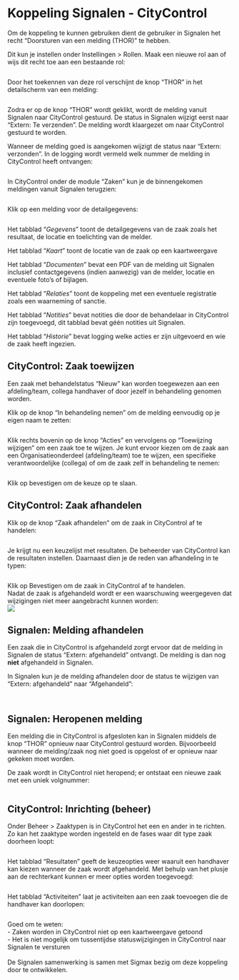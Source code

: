 # Koppeling Signalen - CityControl

Om de koppeling te kunnen gebruiken dient de gebruiker in Signalen het recht “Doorsturen van een melding (THOR)” te hebben.

Dit kun je instellen onder Instellingen > Rollen. Maak een nieuwe rol aan of wijs dit recht toe aan een bestaande rol:

<figure><img src="../.gitbook/assets/image (238).png" alt=""><figcaption></figcaption></figure>

Door het toekennen van deze rol verschijnt de knop “THOR” in het detailscherm van een melding:

<figure><img src="../.gitbook/assets/image (239).png" alt=""><figcaption></figcaption></figure>

Zodra er op de knop “THOR” wordt geklikt, wordt de melding vanuit Signalen naar CityControl gestuurd. De status in Signalen wijzigt eerst naar “Extern: Te verzenden”. De melding wordt klaargezet om naar CityControl gestuurd te worden.

Wanneer de melding goed is aangekomen wijzigt de status naar “Extern: verzonden”. In de logging wordt vermeld welk nummer de melding in CityControl heeft ontvangen:

<figure><img src="../.gitbook/assets/image (240).png" alt=""><figcaption></figcaption></figure>

In CityControl onder de module “Zaken” kun je de binnengekomen meldingen vanuit Signalen terugzien:

<figure><img src="../.gitbook/assets/image (241).png" alt=""><figcaption></figcaption></figure>

Klik op een melding voor de detailgegevens:

<figure><img src="../.gitbook/assets/image (242).png" alt=""><figcaption></figcaption></figure>

Het tabblad “_Gegevens_” toont de detailgegevens van de zaak zoals het resultaat, de locatie en toelichting van de melder.

Het tabblad “_Kaart_” toont de locatie van de zaak op een kaartweergave

Het tabblad “_Documenten_” bevat een PDF van de melding uit Signalen inclusief contactgegevens (indien aanwezig) van de melder, locatie en eventuele foto’s of bijlagen.

Het tabblad “_Relaties_” toont de koppeling met een eventuele registratie zoals een waarneming of sanctie.

Het tabblad “_Notities_” bevat notities die door de behandelaar in CityControl zijn toegevoegd, dit tabblad bevat géén notities uit Signalen.

Het tabblad “_Historie_” bevat logging welke acties er zijn uitgevoerd en wie de zaak heeft ingezien.

## CityControl: Zaak toewijzen

Een zaak met behandelstatus “Nieuw” kan worden toegewezen aan een afdeling/team, collega handhaver of door jezelf in behandeling genomen worden.

Klik op de knop “In behandeling nemen” om de melding eenvoudig op je eigen naam te zetten:

<figure><img src="../.gitbook/assets/image (243).png" alt=""><figcaption></figcaption></figure>

Klik rechts bovenin op de knop “Acties” en vervolgens op “Toewijzing wijzigen” om een zaak toe te wijzen. Je kunt ervoor kiezen om de zaak aan een Organisatieonderdeel (afdeling/team) toe te wijzen, een specifieke verantwoordelijke (collega) of om de zaak zelf in behandeling te nemen:

<figure><img src="../.gitbook/assets/image (244).png" alt=""><figcaption></figcaption></figure>

Klik op bevestigen om de keuze op te slaan.

## CityControl: Zaak afhandelen

Klik op de knop “Zaak afhandelen” om de zaak in CityControl af te handelen:

<figure><img src="../.gitbook/assets/image (245).png" alt=""><figcaption></figcaption></figure>

Je krijgt nu een keuzelijst met resultaten. De beheerder van CityControl kan de resultaten instellen. Daarnaast dien je de reden van afhandeling in te typen:

<figure><img src="../.gitbook/assets/image (246).png" alt=""><figcaption></figcaption></figure>

Klik op Bevestigen om de zaak in CityControl af te handelen.\
Nadat de zaak is afgehandeld wordt er een waarschuwing weergegeven dat wijzigingen niet meer aangebracht kunnen worden:\
![](<../.gitbook/assets/image (227).png>)

## Signalen: Melding afhandelen

Een zaak die in CityControl is afgehandeld zorgt ervoor dat de melding in Signalen de status “Extern: afgehandeld” ontvangt. De melding is dan nog **niet** afgehandeld in Signalen.&#x20;

In Signalen kun je de melding afhandelen door de status te wijzigen van “Extern: afgehandeld” naar “Afgehandeld”:

<figure><img src="../.gitbook/assets/image (231).png" alt=""><figcaption></figcaption></figure>

<div align="left">

<figure><img src="../.gitbook/assets/image (232).png" alt=""><figcaption></figcaption></figure>

</div>

## Signalen: Heropenen melding

Een melding die in CityControl is afgesloten kan in Signalen middels de knop “THOR” opnieuw naar CityControl gestuurd worden. Bijvoorbeeld wanneer de melding/zaak nog niet goed is opgelost of er opnieuw naar gekeken moet worden.

De zaak wordt in CityControl niet heropend; er ontstaat een nieuwe zaak met een uniek volgnummer:

<figure><img src="../.gitbook/assets/image (233).png" alt=""><figcaption></figcaption></figure>

## CityControl: Inrichting (beheer)

Onder Beheer > Zaaktypen is in CityControl het een en ander in te richten. Zo kan het zaaktype worden ingesteld en de fases waar dit type zaak doorheen loopt:

<figure><img src="../.gitbook/assets/image (228).png" alt=""><figcaption></figcaption></figure>

Het tabblad “Resultaten” geeft de keuzeopties weer waaruit een handhaver kan kiezen wanneer de zaak wordt afgehandeld. Met behulp van het plusje aan de rechterkant kunnen er meer opties worden toegevoegd:

<figure><img src="../.gitbook/assets/image (229).png" alt=""><figcaption></figcaption></figure>

Het tabblad “Activiteiten” laat je activiteiten aan een zaak toevoegen die de handhaver kan doorlopen:

<figure><img src="../.gitbook/assets/image (230).png" alt=""><figcaption></figcaption></figure>

Goed om te weten:\
\- Zaken worden in CityControl niet op een kaartweergave getoond\
\- Het is niet mogelijk om tussentijdse statuswijzigingen in CityControl naar Signalen te versturen\
\
De Signalen samenwerking is samen met Sigmax bezig om deze koppeling door te ontwikkelen.
